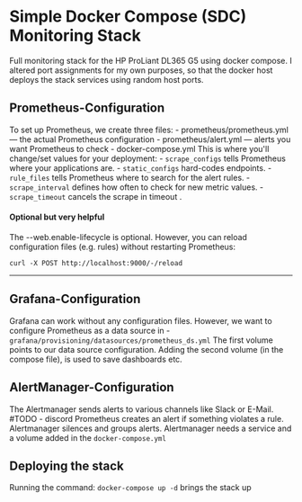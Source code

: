 # Simple Docker Compose (SDC) Monitoring Stack
Full monitoring stack for the HP ProLiant DL365 G5 using docker compose. I altered port assignments for my own purposes, so that the docker host deploys the stack services using random host ports.

## Prometheus-Configuration
To set up Prometheus, we create three files:
	- prometheus/prometheus.yml — the actual Prometheus configuration
	- prometheus/alert.yml — alerts you want Prometheus to check
	- docker-compose.yml
This is where you'll change/set values for your deployment:
	- `scrape_configs` tells Prometheus where your applications are. 
	- `static_configs` hard-codes endpoints.
	- `rule_files` tells Prometheus where to search for the alert rules.
	- `scrape_interval` defines how often to check for new metric values.
	- `scrape_timeout` cancels the scrape in timeout <seconds>.

#### Optional but very helpful
The --web.enable-lifecycle is optional. However, you can reload configuration files (e.g. rules) without restarting Prometheus: 
```
curl -X POST http://localhost:9000/-/reload
```
---

## Grafana-Configuration
Grafana can work without any configuration files. However, we want to configure Prometheus as a data source in
	- `grafana/provisioning/datasources/prometheus_ds.yml`
The first volume points to our data source configuration. Adding the second volume (in the compose file), is used to save dashboards etc.

## AlertManager-Configuration
The Alertmanager sends alerts to various channels like Slack or E-Mail. #TODO - discord
Prometheus creates an alert if something violates a rule. Alertmanager silences and groups alerts.
Alertmanager needs a service and a volume added in the `docker-compose.yml`  

## Deploying the stack
Running the command: `docker-compose up -d` brings the stack up

